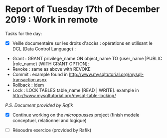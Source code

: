 # Report of Tuesday 17th of December 2019 : Work in remote

Tasks for the day:

- [x] Veille documentaire sur les droits d'accès : opérations en utilisant le DCL (Data Control Language) :

* Grant : GRANT privilege_name ON object_name TO {user_name |PUBLIC |role_name} [WITH GRANT OPTION]; 
* Revoke : same as above with REVOKE
* Commit : example found in http://www.mysqltutorial.org/mysql-transaction.aspx  
* Rollback : idem
* Lock : LOCK TABLES table_name [READ | WRITE]. example in http://www.mysqltutorial.org/mysql-table-locking/

*P.S. Document provided by Rafik*

- [x] Continue working on the *micropousses* project (finish modele conceptuel, relationnel and logique)

- [ ] Résoudre exercice (provided by Rafik)
